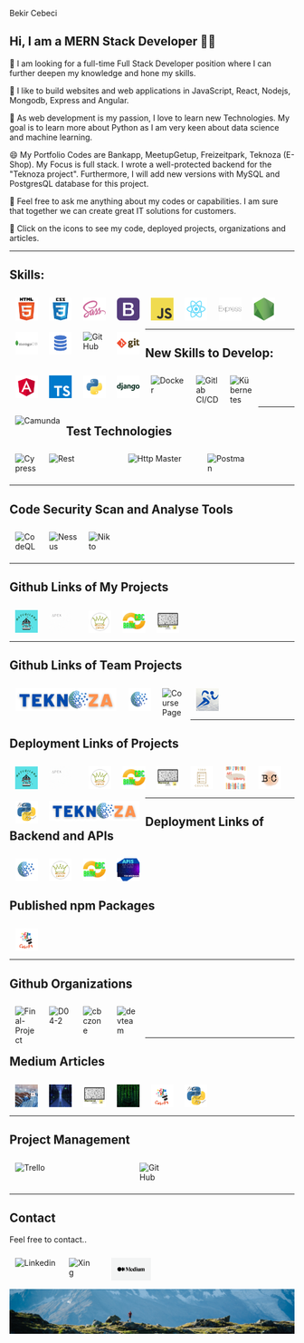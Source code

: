 Bekir Cebeci

## Hi, I am a MERN Stack Developer 👩‍💻

🔭 I am looking for a full-time Full Stack Developer position where I can further deepen my knowledge and hone my skills.

🌱 I like to build websites and web applications in JavaScript, React, Nodejs, Mongodb, Express and Angular.

👯 As web development is my passion, I love to learn new Technologies. My goal is to learn more about Python as I am very keen about data science and machine learning.

😄 My Portfolio Codes are Bankapp, MeetupGetup, Freizeitpark, Teknoza (E-Shop). My Focus is full stack. I wrote a well-protected backend for the "Teknoza project". Furthermore, I will add new versions with MySQL and PostgresQL database for this project.

💬 Feel free to ask me anything about my codes or capabilities. I am sure that together we can create great IT solutions for customers.

🔎 Click on the icons to see my code, deployed projects, organizations and articles.

---

## Skills:

<img align="left" alt="HTML5" width="40px" style="margin:10px;" src="https://raw.githubusercontent.com/github/explore/80688e429a7d4ef2fca1e82350fe8e3517d3494d/topics/html/html.png" />

<img align="left" alt="CSS3" width="40px" style="margin:10px;" src="https://raw.githubusercontent.com/github/explore/80688e429a7d4ef2fca1e82350fe8e3517d3494d/topics/css/css.png" />

<img align="left" alt="Sass" width="40px" style="margin:10px;" src="https://raw.githubusercontent.com/github/explore/80688e429a7d4ef2fca1e82350fe8e3517d3494d/topics/sass/sass.png" />

<img align="left" alt="Bootstrap" width="40px" style="margin:10px;" src="https://raw.githubusercontent.com/github/explore/80688e429a7d4ef2fca1e82350fe8e3517d3494d/topics/bootstrap/bootstrap.png" />

<img align="left" alt="JavaScript" width="40px" style="margin:10px;" src="https://raw.githubusercontent.com/github/explore/80688e429a7d4ef2fca1e82350fe8e3517d3494d/topics/javascript/javascript.png" />

<img align="left" alt="React" width="40px" style="margin:10px;" src="https://raw.githubusercontent.com/github/explore/80688e429a7d4ef2fca1e82350fe8e3517d3494d/topics/react/react.png" />

<img align="left" alt="Express" width="40px" style="margin:10px;" src="https://raw.githubusercontent.com/github/explore/80688e429a7d4ef2fca1e82350fe8e3517d3494d/topics/express/express.png" />

<img align="left" alt="Node.js" width="40px" style="margin:10px;" src="https://raw.githubusercontent.com/github/explore/80688e429a7d4ef2fca1e82350fe8e3517d3494d/topics/nodejs/nodejs.png" />

<img align="left" alt="Mongodb" width="40px" style="margin:10px;" src="https://raw.githubusercontent.com/github/explore/80688e429a7d4ef2fca1e82350fe8e3517d3494d/topics/mongodb/mongodb.png" />

<img align="left" alt="SQL" width="40px" style="margin:10px;" src="https://raw.githubusercontent.com/github/explore/80688e429a7d4ef2fca1e82350fe8e3517d3494d/topics/sql/sql.png" />

<img align="left" alt="GitHub" width="40px" style="margin:10px;" src="https://github.githubassets.com/images/modules/logos_page/GitHub-Mark.png" />

<img align="left" alt="Git" width="40px" style="margin:10px;" src="https://raw.githubusercontent.com/github/explore/80688e429a7d4ef2fca1e82350fe8e3517d3494d/topics/git/git.png" />

<br />
<br />
<br />

---

## New Skills to Develop:

<img align="left" alt="Angular" width="40px" style="margin:10px;"  src="https://raw.githubusercontent.com/github/explore/80688e429a7d4ef2fca1e82350fe8e3517d3494d/topics/angular/angular.png" />

<img align="left" alt="Typescript" width="40px" style="margin:10px;" src="https://raw.githubusercontent.com/github/explore/80688e429a7d4ef2fca1e82350fe8e3517d3494d/topics/typescript/typescript.png" />

<img align="left" alt="Python" width="40px" style="margin:10px;"  src="https://raw.githubusercontent.com/github/explore/80688e429a7d4ef2fca1e82350fe8e3517d3494d/topics/python/python.png" />

<img align="left" alt="Django" width="40px" style="margin:10px;"  src="https://raw.githubusercontent.com/github/explore/80688e429a7d4ef2fca1e82350fe8e3517d3494d/topics/django/django.png" />

<img align="left" alt="Docker" width="60px" style="margin:10px;"  src="https://www.docker.com/wp-content/uploads/2022/03/Moby-logo.png" />

<img align="left" alt="Gitlab CI/CD" width="40px" style="margin:10px;"  src="https://hub.datree.io/img/cicd/3.png" />

<img align="left" alt="Kübernetes" width="40px" style="margin:10px;"  src="https://upload.wikimedia.org/wikipedia/commons/thumb/3/39/Kubernetes_logo_without_workmark.svg/1200px-Kubernetes_logo_without_workmark.svg.png" />

<img align="left" alt="Camunda" width="80px" style="margin:10px;" 
 src="https://camunda.com/wp-content/uploads/2020/05/logo-camunda-black.svg" />

<br />
<br />
<br />

---

## Test Technologies

<img align="left" alt="Cypress" width="40px" style="margin:10px;"  src="https://brandfetch.com/_next/image?url=https%3A%2F%2Fasset.brandfetch.io%2FidIq_kF0rb%2Fidv3zwmSiY.jpeg&w=1920&q=75" />

<img align="left" alt="Rest" width="120px" style="margin:10px;"  src="https://www.softwaretestinghelp.com/wp-content/qa/uploads/2017/04/VREST-Logo.jpg" />

<img align="left" alt="Http Master" width="120px" style="margin:10px;"  src="https://www.softwaretestinghelp.com/wp-content/qa/uploads/2017/04/HttpMaster-Logo.jpg" />

<img align="left" alt="Postman" width="70px" style="margin:10px;"  src="https://mms.businesswire.com/media/20190619005152/en/728506/23/pm-logo-vert%402x-100.jpg" />

<br />
<br />
<br />

---

## Code Security Scan and Analyse Tools

[<img align="left" alt="CodeQL" width="40px" style="margin:10px;"  src="https://www.returngis.net/wp-content/uploads/2022/03/CodeQL-logo.png" />](https://github.com/bekircbc/using-CodeQL)

[<img align="left" alt="Nessus" width="50px" style="margin:10px;"  src="https://cdn.dribbble.com/users/238042/screenshots/1014644/nessus-logo.png" />](https://github.com/bekircbc/vulnerability-scan-manage)

[<img align="left" alt="Nikto" width="40px" style="margin:10px;"  src="https://www.kali.org/tools/nikto/images/nikto-logo.svg" />](https://github.com/bekircbc/using-nikto-vulnerability-scan)

<br />
<br />
<br />

---

## Github Links of My Projects

[<img align="left" alt="Freizeitpark" width="40px" style="margin:10px;" src="./public/images/matiguland-logo-2.png" />](https://github.com/bekircbc/freizeitpark)

[<img align="left" alt="apexcharts" width="40px" style="margin:10px;margin-right:20px;"  src="./public/images/apex.gif" />](https://github.com/bekircbc/apex-charts)

[<img align="left" alt="meetupgetup" width="40px" style="margin:10px;" src="./public/images/meetupgetup.png" />](https://github.com/bekircbc/meetup-getup-hetzner)

[<img align="left" alt="CBC Bank" width="40px" style="margin:10px;" src="./public/images/cbcbank.png" />](https://github.com/bekircbc/cbcbank-app)

[<img align="left" alt="numeraljs" width="40px" style="margin:10px;" src="./public/images/numeraljs.png" />](https://github.com/bekircbc/numeraljs-navbar-reactvite)

<br />
<br />
<br />

---

## Github Links of Team Projects

[<img align="left" alt="Teknoza" width="180px" style="margin:10px;" src="./public/images/logo-teknoza.png" />](https://github.com/final-project-onlineshop/teknoza)

[<img align="left" alt="backend-teknoza" width="40px" style="margin:10px;" src="./public/images/tknz.png" />](https://github.com/final-project-onlineshop/teknoza/tree/main/backend)

[<img align="left" alt="Course Page" width="40px" style="margin:10px;" src="https://avatars.githubusercontent.com/u/92315585?s=200&v=4" />](https://github.com/D04-2/DCI-Course)

[<img align="left" alt="EAD" width="40px" style="margin:10px;" src="./public/images/EAD.png" />](https://github.com/cbczone/ead-shop)

<br />
<br />
<br />

---

## Deployment Links of Projects

[<img align="left" alt="Freizeitpark" width="40px" style="margin:10px;" src="./public/images/matiguland-logo-2.png" />](https://freizeitpark.vercel.app/ "Matugiland")

[<img align="left" alt="apexcharts" width="40px" style="margin:10px;margin-right:20px;"  src="./public/images/apex.gif" />](https://apexchart-navbar-reactvite.netlify.app/ "Apex Charts")

[<img align="left" alt="meetupgetup" width="40px" style="margin:10px;" src="./public/images/meetupgetup.png" />](https://meetup-getup-hetzner.vercel.app/allmeetups "Meetup Getup")

[<img align="left" alt="CBC Bank" width="40px" style="margin:10px;" src="./public/images/cbcbank.png" />](https://cbcbank-app.vercel.app/ "Cbc Bank")

[<img align="left" alt="numeraljs" width="40px" style="margin:10px;" src="./public/images/numeraljs.png" />](https://numeraljs-navbar-reactvite.vercel.app/ "Numeraljs")

[<img align="left" alt="recoiljs" width="40px" style="margin:10px;" src="./public/images/todocounter.png" />](https://recoiljs-basic.vercel.app/ "Todo & Counter")

[<img align="left" alt="api-library" width="40px" style="margin:10px;" src="./public/images/apilibrary.png" />](https://api-library-frontend-ejs.netlify.app/ "API Library")

[<img align="left" alt="book-club" width="40px" style="margin:10px;" src="./public/images/bookclub.png" />](https://reducer-api-fetch.netlify.app/ "The Online Book Club")

[<img align="left" alt="python-skeleton-flask" width="40px" style="margin:10px;" src="./public/images/python-skeleton.png" />](https://python-skeleton-flask.bscebeci.de/ "The First Python Skeleton Flask Project")

[<img align="left" alt="frontend-teknoza" width="160px" style="margin:10px;" src="./public/images/logo-teknoza.png" />](https://teknoza-frontend.vercel.app/home "Teknoza")

<br />
<br />
<br />

---

## Deployment Links of Backend and APIs

[<img align="left" alt="backend-teknoza" width="40px" style="margin:10px;" src="./public/images/tknz.png" />](https://teknoza-cypress.bscebeci.de/api/products "Teknoza Backend")

[<img align="left" alt="backend-meetupgetup" width="40px" style="margin:10px;" src="./public/images/meetupgetup.png" />](https://meetupgetup.bscebeci.de/api/meetups "Meetup Getup Backend")

[<img align="left" alt="CBC Bank - json server" width="40px" style="margin:10px;" src="./public/images/cbcbank.png" />](https://cbcbank.bscebeci.de/accounts "Cbc Bank Backend - Json Server")

[<img align="left" alt="apis-for-beginner" width="40px" style="margin:10px;" src="./public/images/APIS.png" />](https://apis-for-beginner.bscebeci.de/api/books "APIs for beginner")

<br />
<br />
<br />

## Published npm Packages

[<img align="left" alt="Backend Nodejs" width="40px" style="margin:10px;" src="./public/images/Cebrify.png" />](https://www.npmjs.com/package/cebrify "Cebrify - My First Npm Package")

<br />
<br />
<br />

---

## Github Organizations

[<img align="left" alt="Final-Project" width="40px" style="margin:10px;" src="https://avatars.githubusercontent.com/u/112622793?s=200&v=4" />](https://github.com/final-project-onlineshop "Organizations - final-project-onlineshop")

[<img align="left" alt="D04-2" width="40px" style="margin:10px;" src="https://avatars.githubusercontent.com/u/92315585?s=200&v=4" />](https://github.com/D04-2 "Organizations - D04-2 (DCI Course Org)")

[<img align="left" alt="cbczone" width="40px" style="margin:10px;" src="https://avatars.githubusercontent.com/u/114934589?s=200&v=4" />](https://github.com/cbczone "Organizations - cbczone (Family Org)")

[<img align="left" alt="devteam" width="40px" style="margin:10px;" src="https://avatars.githubusercontent.com/u/105494394?s=200&v=4" />](https://github.com/bc-organization-devteam "Organizations - bc-organization-devteam")

<br />
<br />
<br />

---

## Medium Articles

[<img align="left" alt="Backend Nodejs" width="40px" style="margin:10px;" src="./public/images/artikel1.png" />](https://medium.com/@b.burakcebecii/an-examle-to-write-nodejs-backend-with-bcryptjs-and-jsonwebtoken-1a4b185872d3 "An Example to write Noejs Backend with Bcryptjs and Jsonwebtoken")

[<img align="left" alt="dotenv" width="40px" style="margin:10px;" src="./public/images/artikel2.png" />](https://medium.com/@b.burakcebecii/using-dotenv-and-protecting-your-username-and-passwords-cc20e127c6c5 "Using dotenv and protecting your username and passwords")

[<img align="left" alt="numeraljs" width="40px" style="margin:10px;" src="./public/images/numeraljs.png" />](https://medium.com/@b.burakcebecii/using-numeraljs-eb1800858f91 "Using Numeraljs")

[<img align="left" alt="jsonserver" width="40px" style="margin:10px;" src="./public/images/article4.png" />](https://medium.com/@b.burakcebecii/a-simple-backend-example-with-jsonserver-6cca7f64026b "A Simple Backend Example with Jsonserver")

[<img align="left" alt="Cebrify" width="40px" style="margin:10px;" src="./public/images/Cebrify.png" />](https://medium.com/@b.burakcebecii/cebrify-a-npm-package-79b374527a37 "Cebrify - A Npm Package")

[<img align="left" alt="Python Skeleton Flask Project" width="40px" style="margin:10px;" src="./public/images/python-skeleton.png" />](https://medium.com/@b.burakcebecii/creating-a-basic-python-skeleton-flask-project-7903b248c1f4 "Creating a Basic Python Skeleton Flask Project")

<br />
<br />
<br />

---

## Project Management

[<img align="left" alt="Trello" width="200px" style="margin:10px;"  src="https://upload.wikimedia.org/wikipedia/commons/thumb/7/7a/Trello-logo-blue.svg/2560px-Trello-logo-blue.svg.png" />](https://github.com/D04-2/DCI-Course "Trello - DCI Course Organization")

[<img align="left" alt="GitHub" width="40px" style="margin:10px;" src="https://github.githubassets.com/images/modules/logos_page/GitHub-Mark.png" />](https://github.com/orgs/final-project-onlineshop/projects/2/views/5 "Github - Final Project Onlineshop")

<br />
<br />
<br />

---

## Contact

Feel free to contact..

[<img align="left" alt="Linkedin" width="75px" style="margin:10px;" src="https://qph.cf2.quoracdn.net/main-qimg-aebe52c5836835593474dc349266566c" />](https://www.linkedin.com/in/bekir-cebeci-a16a571a3/ "My Linkedin")

[<img align="left" alt="Xing" width="40px" style="margin:10px;" src="https://logosandtypes.com/wp-content/uploads/2020/08/xing.png" />](https://www.xing.com/profile/Bekir_Cebeci3/cv "My Xing")

[<img align="left" alt="Medium" width="70px" style="margin-top:10px;margin-left:25px;" src="./public/images/medium.png" />](https://medium.com/@b.burakcebecii "My Medium")

<br/>
<br/>
<br/>

![logo](./public/images/footer.png "I am a father 😉 a husband 😍 a gamer 🎮 a runner 🏃‍♂️ a cat lover 🐈‍⬛ with a big sense of humor ☕. Always willing to learn and open to innovations 🌏. Excited about working on ambitious projects 🎗with positive people. For more info, feel free to contact me🍀🎶🍀")
